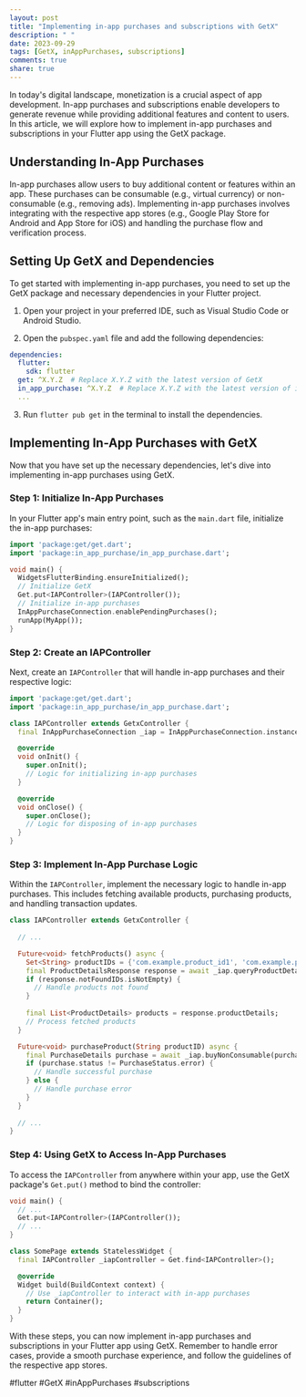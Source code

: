 ```yaml
---
layout: post
title: "Implementing in-app purchases and subscriptions with GetX"
description: " "
date: 2023-09-29
tags: [GetX, inAppPurchases, subscriptions]
comments: true
share: true
---
```


In today's digital landscape, monetization is a crucial aspect of app development. In-app purchases and subscriptions enable developers to generate revenue while providing additional features and content to users. In this article, we will explore how to implement in-app purchases and subscriptions in your Flutter app using the GetX package.

## Understanding In-App Purchases

In-app purchases allow users to buy additional content or features within an app. These purchases can be consumable (e.g., virtual currency) or non-consumable (e.g., removing ads). Implementing in-app purchases involves integrating with the respective app stores (e.g., Google Play Store for Android and App Store for iOS) and handling the purchase flow and verification process.

## Setting Up GetX and Dependencies

To get started with implementing in-app purchases, you need to set up the GetX package and necessary dependencies in your Flutter project.

1. Open your project in your preferred IDE, such as Visual Studio Code or Android Studio.
   
2. Open the `pubspec.yaml` file and add the following dependencies:

```yaml
dependencies:
  flutter:
    sdk: flutter
  get: ^X.Y.Z  # Replace X.Y.Z with the latest version of GetX
  in_app_purchase: ^X.Y.Z  # Replace X.Y.Z with the latest version of in_app_purchase
  ...
```

3. Run `flutter pub get` in the terminal to install the dependencies.

## Implementing In-App Purchases with GetX

Now that you have set up the necessary dependencies, let's dive into implementing in-app purchases using GetX.

### Step 1: Initialize In-App Purchases

In your Flutter app's main entry point, such as the `main.dart` file, initialize the in-app purchases:

```dart
import 'package:get/get.dart';
import 'package:in_app_purchase/in_app_purchase.dart';

void main() {
  WidgetsFlutterBinding.ensureInitialized();
  // Initialize GetX
  Get.put<IAPController>(IAPController());
  // Initialize in-app purchases
  InAppPurchaseConnection.enablePendingPurchases();
  runApp(MyApp());
}
```

### Step 2: Create an IAPController

Next, create an `IAPController` that will handle in-app purchases and their respective logic:

```dart
import 'package:get/get.dart';
import 'package:in_app_purchase/in_app_purchase.dart';

class IAPController extends GetxController {
  final InAppPurchaseConnection _iap = InAppPurchaseConnection.instance;

  @override
  void onInit() {
    super.onInit();
    // Logic for initializing in-app purchases
  }

  @override
  void onClose() {
    super.onClose();
    // Logic for disposing of in-app purchases
  }
}
```

### Step 3: Implement In-App Purchase Logic

Within the `IAPController`, implement the necessary logic to handle in-app purchases. This includes fetching available products, purchasing products, and handling transaction updates.

```dart
class IAPController extends GetxController {
  
  // ...

  Future<void> fetchProducts() async {
    Set<String> productIDs = {'com.example.product_id1', 'com.example.product_id2'};
    final ProductDetailsResponse response = await _iap.queryProductDetails(productIDs);
    if (response.notFoundIDs.isNotEmpty) {
      // Handle products not found
    }
    
    final List<ProductDetails> products = response.productDetails;
    // Process fetched products
  }

  Future<void> purchaseProduct(String productID) async {
    final PurchaseDetails purchase = await _iap.buyNonConsumable(purchaseParam: PurchaseParam(productDetails: product));
    if (purchase.status != PurchaseStatus.error) {
      // Handle successful purchase
    } else {
      // Handle purchase error
    }
  }
  
  // ...
}
```

### Step 4: Using GetX to Access In-App Purchases

To access the `IAPController` from anywhere within your app, use the GetX package's `Get.put()` method to bind the controller:

```dart
void main() {
  // ...
  Get.put<IAPController>(IAPController());
  // ...
}

class SomePage extends StatelessWidget {
  final IAPController _iapController = Get.find<IAPController>();

  @override
  Widget build(BuildContext context) {
    // Use _iapController to interact with in-app purchases
    return Container();
  }
}
```

With these steps, you can now implement in-app purchases and subscriptions in your Flutter app using GetX. Remember to handle error cases, provide a smooth purchase experience, and follow the guidelines of the respective app stores.

#flutter #GetX #inAppPurchases #subscriptions